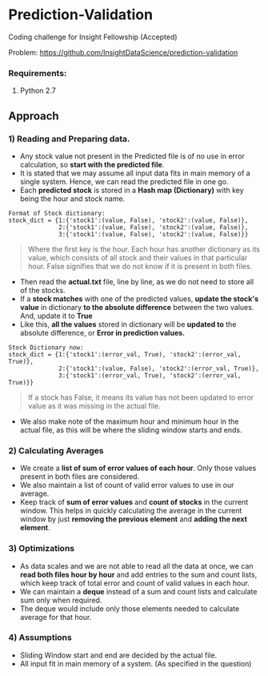 # Prediction-Validation
Coding challenge for Insight Fellowship (Accepted)

Problem: https://github.com/InsightDataScience/prediction-validation

### Requirements:
1) Python 2.7

## Approach

### 1) Reading and Preparing data.
  - Any stock value not present in the Predicted file is of no use in error calculation, so **start with the predicted file**.
  - It is stated that we may assume all input data fits in main memory of a single system. Hence, we can read the predicted file in one go.
  - Each **predicted stock** is stored in a **Hash map (Dictionary)** with key being the hour and stock name.
  ```P
  Format of Stock dictionary:
  stock_dict = {1:{'stock1':(value, False), 'stock2':(value, False)},
                2:{'stock1':(value, False), 'stock2':(value, False)},
                3:{'stock1':(value, False), 'stock2':(value, False)}}
  ```
  > Where the first key is the hour. Each hour has another dictionary as its value, which consists of all 
  stock and their values in that particular hour. False signifies that we do not know if it is present in both files.
  - Then read the **actual.txt** file, line by line, as we do not need to store all of the stocks.
  - If a **stock matches** with one of the predicted values, **update the stock's value** in dictionary **to the absolute difference** between the two values. And, update it to **True**
  - Like this, **all the values** stored in dictionary will be **updated to** the absolute difference, or **Error in prediction values.**
  ```P
  Stock Dictionary now:
  stock_dict = {1:{'stock1':(error_val, True), 'stock2':(error_val, True)},
                2:{'stock1':(value, False), 'stock2':(error_val, True)},
                3:{'stock1':(error_val, True), 'stock2':(error_val, True)}}
  ```
  > If a stock has False, it means its value has not been updated to error value as it was missing in the actual file.
  - We also make note of the maximum hour and minimum hour in the actual file, as this will be where the sliding window starts and ends.
  
### 2) Calculating Averages

  - We create a **list of sum of error values of each hour**. Only those values present in both files are considered.
  - We also maintain a list of count of valid error values to use in our average.
  - Keep track of **sum of error values** and **count of stocks** in the current window. This helps in quickly calculating the average in the current window by just **removing the previous element** and **adding the next element**.
  
### 3) Optimizations
  - As data scales and we are not able to read all the data at once, we can **read both files hour by hour** and add entries to the sum and count lists, which keep track of total error and count of valid values in each hour.
  - We can maintain a **deque** instead of a sum and count lists and calculate sum only when required.
  - The deque would include only those elements needed to calculate average for that hour.
  
### 4) Assumptions
  - Sliding Window start and end are decided by the actual file.
  - All input fit in main memory of a system. (As specified in the question)
